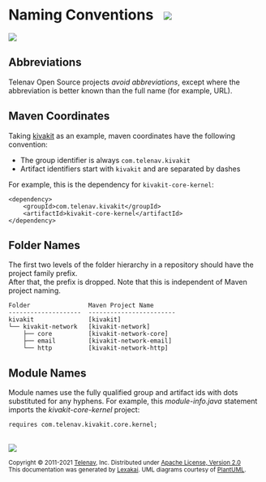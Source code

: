 <!--suppress HtmlUnknownTarget, HtmlRequiredAltAttribute -->

# Naming Conventions &nbsp; <img src="https://telenav.github.io/telenav-assets/images/icons/dependencies-32.png" srcset="https://telenav.github.io/telenav-assets/images/icons/dependencies-32-2x.png 2x"/>

<img src="https://telenav.github.io/telenav-assets/images/separators/horizontal-line-512.png" srcset="https://telenav.github.io/telenav-assets/images/separators/horizontal-line-512-2x.png 2x"/>

## Abbreviations

Telenav Open Source projects *avoid abbreviations*, except where the abbreviation is better known than the full name (for example, URL).

## Maven Coordinates

Taking [kivakit](https://www.kivakit.org) as an example, maven coordinates have the following convention:

- The group identifier is always `com.telenav.kivakit`
- Artifact identifiers start with `kivakit` and are separated by dashes

For example, this is the dependency for `kivakit-core-kernel`:

    <dependency>
        <groupId>com.telenav.kivakit</groupId>
        <artifactId>kivakit-core-kernel</artifactId>
    </dependency>
    
## Folder Names

The first two levels of the folder hierarchy in a repository should have the project family prefix.  
After that, the prefix is dropped. Note that this is independent of Maven project naming.

    Folder                Maven Project Name
    --------------------  ------------------------
    kivakit               [kivakit]  
    └── kivakit-network   [kivakit-network]  
        ├── core          [kivakit-network-core]  
        ├── email         [kivakit-network-email]  
        └── http          [kivakit-network-http]  

## Module Names

Module names use the fully qualified group and artifact ids with dots substituted for any hyphens. 
For example, this *module-info.java* statement imports the *kivakit-core-kernel* project:

    requires com.telenav.kivakit.core.kernel;

<br/> 

<img src="https://telenav.github.io/telenav-assets/images/separators/horizontal-line-512.png" srcset="https://telenav.github.io/telenav-assets/images/separators/horizontal-line-512-2x.png 2x"/>

<sub>Copyright &#169; 2011-2021 [Telenav](https://telenav.com), Inc. Distributed under [Apache License, Version 2.0](../LICENSE)</sub>  
<sub>This documentation was generated by [Lexakai](https://www.lexakai.org). UML diagrams courtesy of [PlantUML](https://plantuml.com).</sub>
